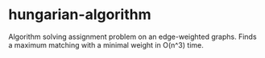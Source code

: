 # hungarian-algorithm
Algorithm solving assignment problem on an edge-weighted graphs. Finds a maximum matching with a minimal weight in O(n^3) time.
